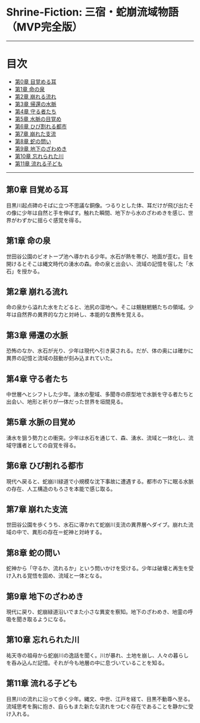 # Shrine-Fiction: 三宿・蛇崩流域物語（MVP完全版）

---

# 目次

- [第0章 目覚める耳](#第0章-目覚める耳)
- [第1章 命の泉](#第1章-命の泉)
- [第2章 崩れる流れ](#第2章-崩れる流れ)
- [第3章 帰還の水脈](#第3章-帰還の水脈)
- [第4章 守る者たち](#第4章-守る者たち)
- [第5章 水脈の目覚め](#第5章-水脈の目覚め)
- [第6章 ひび割れる都市](#第6章-ひび割れる都市)
- [第7章 崩れた支流](#第7章-崩れた支流)
- [第8章 蛇の問い](#第8章-蛇の問い)
- [第9章 地下のざわめき](#第9章-地下のざわめき)
- [第10章 忘れられた川](#第10章-忘れられた川)
- [第11章 流れる子ども](#第11章-流れる子ども)

---

## 第0章 目覚める耳

目黒川起点碑のそばに立つ不思議な銅像。つるりとした体、耳だけが飛び出たその像に少年は自然と手を伸ばす。触れた瞬間、地下から水のざわめきを感じ、世界がわずかに揺らぐ感覚を得る。

## 第1章 命の泉

世田谷公園のビオトープ池へ導かれる少年。水石が熱を帯び、地面が歪む。目を開けるとそこは縄文時代の湧水の森。命の泉と出会い、流域の記憶を宿した「水石」を授かる。

## 第2章 崩れる流れ

命の泉から溢れた水をたどると、池尻の湿地へ。そこは魑魅魍魎たちの領域。少年は自然界の異界的な力と対峙し、本能的な畏怖を覚える。

## 第3章 帰還の水脈

恐怖のなか、水石が光り、少年は現代へ引き戻される。だが、体の奥には確かに異界の記憶と流域の鼓動が刻み込まれていた。

## 第4章 守る者たち

中世層へとシフトした少年。湧水の聖域、多聞寺の原型地で水脈を守る者たちと出会い、地形と祈りが一体だった世界を垣間見る。

## 第5章 水脈の目覚め

湧水を狙う勢力との衝突。少年は水石を通じて、森、湧水、流域と一体化し、流域守護者としての自覚を得る。

## 第6章 ひび割れる都市

現代へ戻ると、蛇崩川緑道で小規模な沈下事故に遭遇する。都市の下に眠る水脈の存在、人工構造のもろさを本能で感じ取る。

## 第7章 崩れた支流

世田谷公園を歩くうち、水石に導かれて蛇崩川支流の異界層へダイブ。崩れた流域の中で、異形の存在＝蛇神と対峙する。

## 第8章 蛇の問い

蛇神から「守るか、流れるか」という問いかけを受ける。少年は破壊と再生を受け入れる覚悟を固め、流域と一体となる。

## 第9章 地下のざわめき

現代に戻り、蛇崩緑道沿いでまた小さな異変を察知。地下のざわめき、地霊の呼吸を聞き取るようになる。

## 第10章 忘れられた川

祐天寺の祖母から蛇崩川の逸話を聞く。川が暴れ、土地を崩し、人々の暮らしを呑み込んだ記憶。それが今も地層の中に息づいていることを知る。

## 第11章 流れる子ども

目黒川の流れに沿って歩く少年。縄文、中世、江戸を経て、目黒不動尊へ至る。流域思考を胸に抱き、自らもまた新たな流れをつむぐ存在であることを静かに受け入れる。
